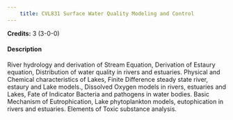 ```yaml
---
    title: CVL831 Surface Water Quality Modeling and Control
---
```

**Credits:** 3 (3-0-0)



#### Description 
River hydrology and derivation of Stream Equation, Derivation of Estaury equation, Distribution of water quality in rivers and estuaries. Physical and Chemical characteristics of Lakes, Finite Difference steady state river, estaury and Lake models., Dissolved Oxygen models in rivers, estuaries and Lakes, Fate of Indicator Bacteria and pathogens in water bodies. Basic Mechanism of Eutrophication, Lake phytoplankton models, eutophication in rivers and estuaries. Elements of Toxic substance analysis.